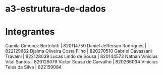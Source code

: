 # a3-estrutura-de-dados

# Integrantes
Camila Gimenez Bortolotti    | 820114759
Daniel Jefferson Rodrigues   | 822129662
Djalma Oliveira Costa Filho  | 820270510
Gabriel Cavassani Travaini   | 822128039
Lucas Lindo de Sousa         | 820144573
Nathan Vinicius Vital Santos | 820126079
Victor Sousa de Carvalho     | 820266034
Vinicius Teles da Silva      | 822159084
